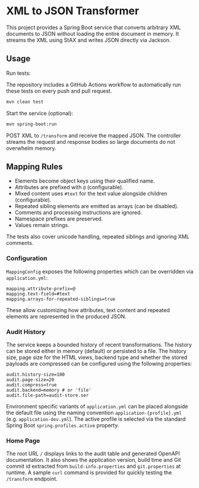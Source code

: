 # XML to JSON Transformer

This project provides a Spring Boot service that converts arbitrary XML documents to JSON without loading the entire document in memory. It streams the XML using StAX and writes JSON directly via Jackson.

## Usage

Run tests:

The repository includes a GitHub Actions workflow to automatically run these tests on every push and pull request.

```bash
mvn clean test
```

Start the service (optional):

```bash
mvn spring-boot:run
```

POST XML to `/transform` and receive the mapped JSON. The controller streams the request and response bodies so large documents do not overwhelm memory.

## Mapping Rules

* Elements become object keys using their qualified name.
* Attributes are prefixed with `@` (configurable).
* Mixed content uses `#text` for the text value alongside children (configurable).
* Repeated sibling elements are emitted as arrays (can be disabled).
* Comments and processing instructions are ignored.
* Namespace prefixes are preserved.
* Values remain strings.

The tests also cover unicode handling, repeated siblings and ignoring XML comments.

### Configuration

`MappingConfig` exposes the following properties which can be overridden via `application.yml`:

```
mapping.attribute-prefix=@
mapping.text-field=#text
mapping.arrays-for-repeated-siblings=true
```

These allow customizing how attributes, text content and repeated elements are represented in the produced JSON.

### Audit History

The service keeps a bounded history of recent transformations. The history can be stored either in memory (default) or persisted to a file. The history size, page size for the HTML views, backend type and whether the stored payloads are compressed can be configured using the following properties:

```
audit.history-size=100
audit.page-size=20
audit.compress=true
audit.backend=memory # or 'file'
audit.file-path=audit-store.ser
```

Environment specific variants of `application.yml` can be placed alongside the default file
using the naming convention `application-{profile}.yml` (e.g. `application-dev.yml`). The active
profile is selected via the standard Spring Boot `spring.profiles.active` property.

### Home Page

The root URL `/` displays links to the audit table and generated OpenAPI documentation.
It also shows the application version, build time and Git commit id extracted from
`build-info.properties` and `git.properties` at runtime. A sample `curl` command is
provided for quickly testing the `/transform` endpoint.

